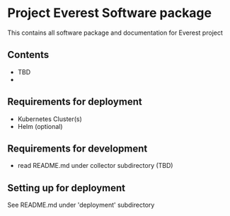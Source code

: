 # Project Everest Software package
This contains all software package and documentation for Everest project

## Contents
- TBD   
- 
## Requirements for deployment
- Kubernetes Cluster(s)
- Helm (optional)

## Requirements for development
- read README.md under collector subdirectory (TBD)

## Setting up for deployment
See README.md under 'deployment' subdirectory      
